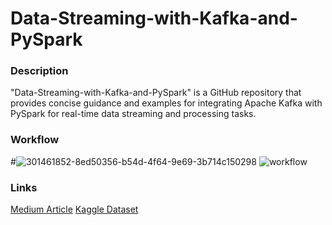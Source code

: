 # Data-Streaming-with-Kafka-and-PySpark

### Description

"Data-Streaming-with-Kafka-and-PySpark" is a GitHub repository that provides concise guidance and examples for integrating Apache Kafka with PySpark for real-time data streaming and processing tasks.

### Workflow

#![301461852-8ed50356-b54d-4f64-9e69-3b714c150298](https://github.com/h-i-r/Data-Streaming-with-Kafka-and-PySpark/assets/71264083/29130626-dc01-4527-bedf-d35cea314210)
![workflow](https://github.com/h-i-r/Data-Streaming-with-Kafka-and-PySpark/assets/71264083/f61715f4-6414-4189-95a6-2c416bb100f2)


### Links

[Medium Article](https://pub.towardsai.net/real-time-sentiment-analysis-with-kafka-and-pyspark-145cd2338455)
[Kaggle Dataset](https://www.kaggle.com/datasets/marcpaulo/harry-potter-reviews)
